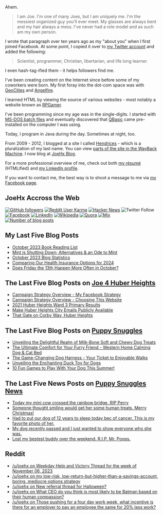 Ahem.

> I am Joe. I'm one of many Joes, but I am uniquely me. I'm the messiest organized guy you'll ever meet. My glasses are always bent and my hair always a mess. I've never had a role model and as such am my own person.

I wrote that paragraph over ten years ago as my "about you" when I first joined Facebook. At some point, I copied it over to [my Twitter account](https://twitter.com/JoeHxBlog) and added the following:

> Scientist, programmer, Christian, libertarian, and life long learner.

I even hash-tag-ified them - it helps followers find me.

I've been creating content on the Internet since before some of my coworkers were born. My first foray into the dot-com space was with [GeoCities](https://en.wikipedia.org/wiki/Yahoo!_GeoCities) and [Angelfire](https://en.wikipedia.org/wiki/Angelfire).

I learned HTML by viewing the source of various websites - most notably a website known as [RPGamer](https://rpgamer.com/).

I've been programming since my age was in the single-digits. I started with [MS-DOS batch files](https://en.wikipedia.org/wiki/Batch_file) and eventually discovered that [QBasic](https://en.wikipedia.org/wiki/QBasic) came pre-installed on the computer I was using.

Today, I program in Java during the day. Sometimes at night, too.

From 2009 - 2012, I blogged at a site I called [Hendrices](https://www.facebook.com/Hendricescom/) - which is a pluralization of my last name. You can view [parts of the site in the WayBack Machine](https://web.archive.org/web/20090731115109/http://www.hendrices.com/). I now blog at [JoeHx Blog](https://www.joehxblog.com/).

For a more professional overview of me, check out both [my r&eacute;sum&eacute;](https://www.joehxblog.com/resume/) (HTMLified) and [my LinkedIn profile](https://www.linkedin.com/in/joehx/).

If you want to contact me, the best way is to shoot a message to me via [my Facebook page](https://www.facebook.com/JoeHxBlog/).

## JoeHx Accross the Web

[![GitHub followers](https://img.shields.io/github/followers/hendrixjoseph?label=GitHub&style=for-the-badge&logo=github)](https://github.com/hendrixjoseph)
[![Reddit User Karma](https://img.shields.io/reddit/user-karma/combined/joehx?label=Reddit&style=for-the-badge&logo=reddit)](https://www.reddit.com/user/joehx/)
[![Hacker News](https://img.shields.io/badge/dynamic/json?label=hacker+news&query=%24.karma&url=https%3A%2F%2Fhacker-news.firebaseio.com%2Fv0%2Fuser%2Fjoehx2.json&color=ff6600&style=for-the-badge&logo=y-combinator)](https://news.ycombinator.com/user?id=joehx2)
![Twitter Follow](https://img.shields.io/twitter/follow/JoeHxBlog?label=Twitter&style=for-the-badge&logo=twitter&color=1da1f2)
[![Facebook](https://img.shields.io/static/v1?label=FACEBOOK&message=137%20LIKES&color=3b5998&style=for-the-badge&logo=facebook)](https://www.facebook.com/JoeHxBlog)
[![LinkedIn](https://img.shields.io/static/v1?label=linkedin&message=193%20connections&color=2867b2&style=for-the-badge&logo=linkedin)](https://www.linkedin.com/in/joehx)
[![Wikipedia](https://img.shields.io/badge/dynamic/xml?label=wikipedia&query=%2F%2F%2A%5B%40id%3D%22general-stats%22%5D%2Fdiv%2Fdiv%2Fdiv%5B1%5D%2Ftable%2Ftbody%2Ftr%5B11%5D%2Ftd%5B2%5D%2Fstrong&suffix=%20edits&url=https%3A%2F%2Fxtools.wmflabs.org%2Fec%2Fen.wikipedia.org%2FHendrixjoseph&style=for-the-badge&logo=wikipedia&color=9f9f9f)](https://en.wikipedia.org/wiki/User:Hendrixjoseph)
[![Quora](https://img.shields.io/static/v1?label=quora&message=110%20followers&color=b92b27&style=for-the-badge&logo=quora&logoColor=b92b27)](https://www.quora.com/profile/Joseph-Hendrix)
[![Mix](https://img.shields.io/static/v1?label=mix&message=14k%20followers&color=ff8126&style=for-the-badge&logo=mix&logoColor=ff8126)](https://mix.com/joehx)
[![Number of blog posts](https://img.shields.io/endpoint?style=for-the-badge&url=https%3A%2F%2Fwww.joehxblog.com%2Fdata%2Fnumposts.json)](https://www.joehxblog.com/)

## My Last Five Blog Posts

<!-- JOEHXBLOG:START -->
- [October 2023 Book Reading List](https://www.joehxblog.com/october-2023-book-reading-list/)
- [Mint is Shutting Down; Alternatives &amp; an Ode to Mint](https://www.joehxblog.com/mint-is-shutting-down-alternatives-and-an-ode-to-mint/)
- [October 2023 Blog Statistics](https://www.joehxblog.com/october-2023-blog-statistics/)
- [Comparing Our Health Insurance Options for 2024](https://www.joehxblog.com/comparing-our-health-insurance-options-for-2024/)
- [Does Friday the 13th Happen More Often in October?](https://www.joehxblog.com/does-friday-the-13th-happen-more-often-in-october/)
<!-- JOEHXBLOG:END -->

## The Last Five Blog Posts on [Joe 4 Huber Heights](https://www.joe4huberheights.com/)

<!-- JOE4HUBERHEIGHTS:START -->
- [Campaign Strategy Overview - My Facebook Strategy](https://www.joe4huberheights.com/my-facebook-strategy/)
- [Campaign Strategy Overview - Choosing This Website](https://www.joe4huberheights.com/choosing-this-website/)
- [2021 Huber Heights Ward 3 Primary Results](https://www.joe4huberheights.com/2021-huber-heights-primary-results/)
- [Make Huber Heights City Emails Publicly Available](https://www.joe4huberheights.com/make-huber-heights-city-emails-publicly-available/)
- [That Gate on Corby Way, Huber Heights](https://www.joe4huberheights.com/that-gate-on-corby-way/)
<!-- JOE4HUBERHEIGHTS:END -->

## The Last Five Blog Posts on [Puppy Snuggles](https://www.puppy-snuggles.com/)

<!-- PUPPY-SNUGGLES:START -->
- [Unveiling the Delightful Realm of Milk-Bone Soft and Chewy Dog Treats](https://www.puppy-snuggles.com/blog/unveiling-the-delightful-realm-of-milk-bone-soft-and-chewy-dog-treats/)
- [The Ultimate Comfort for Your Furry Friend - Western Home Calming Dog &amp; Cat Bed](https://www.puppy-snuggles.com/blog/the-ultimate-comfort-for-your-furry-friend-western-home-calming-dog-and-cat-bed/)
- [The Game-Changing Dog Harness - Your Ticket to Enjoyable Walks](https://www.puppy-snuggles.com/blog/the-game-changing-dog-harness-your-ticket-to-enjoyable-walks/)
- [Unveiling the Enchanting Duck Toy for Dogs](https://www.puppy-snuggles.com/blog/unveiling-the-enchanting-duck-toy-for-dogs/)
- [10 Fun Games to Play With Your Dog This Summer!](https://www.puppy-snuggles.com/blog/10-fun-games-to-play-with-your-dog-this-summer/)
<!-- PUPPY-SNUGGLES:END -->

## The Last Five News Posts on [Puppy Snuggles News](https://news.puppy-snuggles.com/)

<!-- PUPPY-SNUGGLES-NEWS:START -->
- [Today my mini cow crossed the rainbow bridge. RIP Perry](https://news.puppy-snuggles.com/38803402/today-my-mini-cow-crossed-the-rainbow-bridge-rip-perry)
- [Someone thought smiling would get her some human treats. Merry Christmas!](https://news.puppy-snuggles.com/24252179/someone-thought-smiling-would-get-her-some-human-treats-merry-christmas)
- [Had to put our dog of 12 years to sleep today bec of cancer. This is my favorite photo of her.](https://news.puppy-snuggles.com/23593370/had-to-put-our-dog-of-12-years-to-sleep-today-bec-of-cancer-this-is-my-favorite-photo-of-her)
- [My dog recently passed and I just wanted to show everyone who she was.](https://news.puppy-snuggles.com/23581715/my-dog-recently-passed-and-i-just-wanted-to-show-everyone-who-she-was)
- [Lost my bestest buddy over the weekend. R.I.P. Mr. Poops.](https://news.puppy-snuggles.com/23037449/lost-my-bestest-buddy-over-the-weekend-rip-mr-poops)
<!-- PUPPY-SNUGGLES-NEWS:END -->

## Reddit

<!-- REDDIT:START -->
- [/u/joehx on Weekday Help and Victory Thread for the week of November 06, 2023](https://www.reddit.com/r/personalfinance/comments/17p07h7/weekday_help_and_victory_thread_for_the_week_of/k82wol2/)
- [/u/joehx on my low-risk, low-return-but-higher-than-a-savings-account, boring, mediocre options strategy](https://www.reddit.com/r/options/comments/13rj0s7/my_lowrisk_lowreturnbuthigherthanasavingsaccount/k82j5nk/)
- [/u/joehx on New referral thread for Halloween?](https://www.reddit.com/r/Webull/comments/17fzksq/new_referral_thread_for_halloween/k6jjrhc/)
- [/u/joehx on What CEO do you think is most likely to be Batman based on their human compassion?](https://www.reddit.com/r/AskReddit/comments/17aquqq/what_ceo_do_you_think_is_most_likely_to_be_batman/k5ejp8f/)
- [/u/joehx on Those pushing for a four day work week, what incentive is there for an employer to pay an employee the same for 20% less work?](https://www.reddit.com/r/AskReddit/comments/179zvuf/those_pushing_for_a_four_day_work_week_what/k59kwnh/)
<!-- REDDIT:END -->

